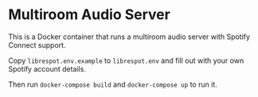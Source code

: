 # Multiroom Audio Server

This is a Docker container that runs a multiroom audio server with Spotify Connect support.

Copy `librespot.env.example` to `librespot.env` and fill out with your own Spotify account details.

Then run `docker-compose build` and `docker-compose up` to run it.
